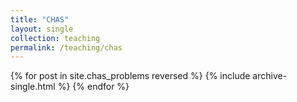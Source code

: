 ```yaml
---
title: "CHAS"
layout: single
collection: teaching
permalink: /teaching/chas
---
```


{% for post in site.chas_problems reversed %}
  {% include archive-single.html %}
{% endfor %}